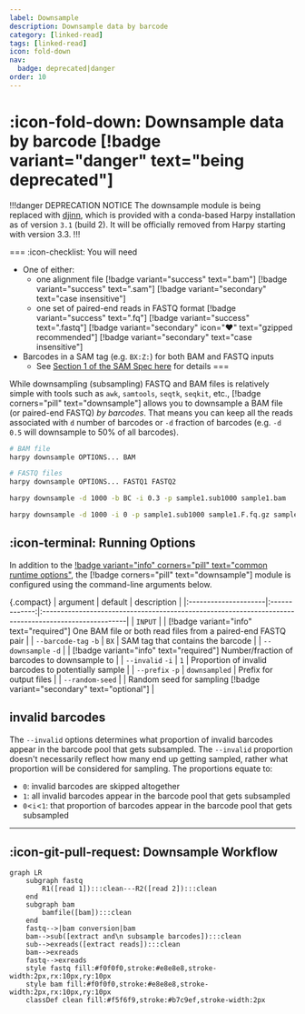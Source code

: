 ```yaml
---
label: Downsample
description: Downsample data by barcode
category: [linked-read]
tags: [linked-read]
icon: fold-down
nav:
  badge: deprecated|danger
order: 10
---
```


# :icon-fold-down: Downsample data by barcode [!badge variant="danger" text="being deprecated"]

!!!danger DEPRECATION NOTICE
The downsample module is being replaced with [djinn](https://pdimens.github.io/djinn),
which is provided with a conda-based Harpy installation as of version `3.1` (build 2).
It will be officially removed from Harpy starting with version 3.3.
!!!

===  :icon-checklist: You will need
- One of either:
  - one alignment file [!badge variant="success" text=".bam"] [!badge variant="success" text=".sam"] [!badge variant="secondary" text="case insensitive"]
  - one set of paired-end reads in FASTQ format [!badge variant="success" text=".fq"] [!badge variant="success" text=".fastq"] [!badge variant="secondary" icon=":heart:" text="gzipped recommended"] [!badge variant="secondary" text="case insensitive"]
- Barcodes in a SAM tag (e.g. `BX:Z:`) for both BAM and FASTQ inputs
  - See [Section 1 of the SAM Spec here](https://samtools.github.io/hts-specs/SAMtags.pdf) for details
===

While downsampling (subsampling) FASTQ and BAM files is relatively simple with tools such as `awk`, `samtools`, `seqtk`, `seqkit`, etc.,
[!badge corners="pill" text="downsample"] allows you to downsample a BAM file (or paired-end FASTQ) _by barcodes_. That means you can
keep all the reads associated with `d` number of barcodes or `-d` fraction of barcodes (e.g. `-d 0.5` will downsample to 50% of all barcodes).

```bash usage
# BAM file
harpy downsample OPTIONS... BAM

# FASTQ files
harpy downsample OPTIONS... FASTQ1 FASTQ2
```

```bash example | downsample bam file, allowing only 30% invalid barcodes to be sampled 
harpy downsample -d 1000 -b BC -i 0.3 -p sample1.sub1000 sample1.bam
```

```bash example | downsample fastq pair, skipping invalid barcodes
harpy downsample -d 1000 -i 0 -p sample1.sub1000 sample1.F.fq.gz sample1.R.fq.gz
```

## :icon-terminal: Running Options
In addition to the [!badge variant="info" corners="pill" text="common runtime options"](/Getting_Started/common_options.md), the [!badge corners="pill" text="downsample"]
module is configured using the command-line arguments below.

{.compact}
| argument             |    default    | description                                                                                          |
|:---------------------|:-------------:|:-----------------------------------------------------------------------------------------------------|
| `INPUT`              |               | [!badge variant="info" text="required"] One BAM file or both read files from a paired-end FASTQ pair |
| `--barcode-tag` `-b` |     `BX`      | SAM tag that contains the barcode                                                                    |
| `--downsample` `-d`  |               | [!badge variant="info" text="required"] Number/fraction of barcodes to downsample to                          |
| `--invalid` `-i`     |      `1`      | Proportion of invalid barcodes to potentially sample                                                 |
| `--prefix` `-p`      | `downsampled` | Prefix for output files                                                                              |
| `--random-seed`      |               | Random seed for sampling [!badge variant="secondary" text="optional"]                                |

## invalid barcodes
The `--invalid` options determines what proportion of invalid barcodes appear in the barcode
pool that gets subsampled. The `--invalid` proportion doesn't necessarily reflect how many
end up getting sampled, rather what proportion will be considered for sampling. The proportions equate to:
- `0`: invalid barcodes are skipped altogether
- `1`: all invalid barcodes appear in the barcode pool that gets subsampled
- `0`<`i`<`1`: that proportion of barcodes appear in the barcode pool that gets subsampled

----
## :icon-git-pull-request: Downsample Workflow
```mermaid
graph LR
    subgraph fastq
        R1([read 1]):::clean---R2([read 2]):::clean
    end
    subgraph bam
        bamfile([bam]):::clean
    end
    fastq-->|bam conversion|bam
    bam-->sub([extract and\n subsample barcodes]):::clean
    sub-->exreads([extract reads]):::clean
    bam-->exreads
    fastq-->exreads
    style fastq fill:#f0f0f0,stroke:#e8e8e8,stroke-width:2px,rx:10px,ry:10px
    style bam fill:#f0f0f0,stroke:#e8e8e8,stroke-width:2px,rx:10px,ry:10px
    classDef clean fill:#f5f6f9,stroke:#b7c9ef,stroke-width:2px
```